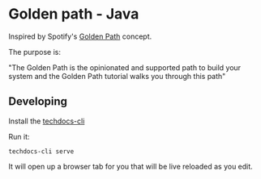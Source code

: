 # Golden path - Java

Inspired by Spotify's [Golden Path](https://engineering.atspotify.com/2020/08/17/how-we-use-golden-paths-to-solve-fragmentation-in-our-software-ecosystem/) concept.

The purpose is:

"The Golden Path is the opinionated and supported path to build your system and the Golden Path tutorial walks you through this path"

## Developing

Install the [techdocs-cli](https://backstage.io/docs/features/techdocs/cli)

Run it:
```shell
techdocs-cli serve
```

It will open up a browser tab for you that will be live reloaded as you edit.
